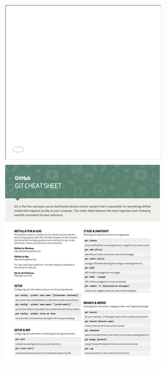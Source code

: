 <iframe src="git-cheat-sheet-education.pdf" width="100%" height="500px"> </iframe>

<img src=git-cheat-sheet-education.png width='' height='' > </img>
